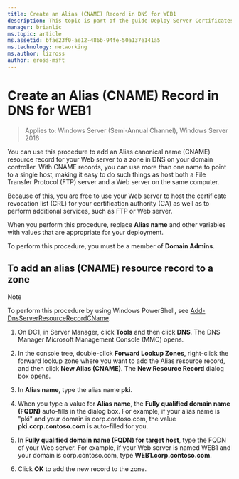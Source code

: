```yaml
---
title: Create an Alias (CNAME) Record in DNS for WEB1
description: This topic is part of the guide Deploy Server Certificates for 802.1X Wired and Wireless Deployments
manager: brianlic
ms.topic: article
ms.assetid: bfae23f0-ae12-486b-94fe-50a137e141a5
ms.technology: networking
ms.author: lizross
author: eross-msft
---
```

# Create an Alias \(CNAME\) Record in DNS for WEB1

>Applies to: Windows Server (Semi-Annual Channel), Windows Server 2016

You can use this procedure to add an Alias canonical name \(CNAME\) resource record for your Web server to a zone in DNS on your domain controller. With CNAME records, you can use more than one name to point to a single host, making it easy to do such things as host both a File Transfer Protocol \(FTP\) server and a Web server on the same computer.

Because of this, you are free to use your Web server to host the certificate revocation list \(CRL\) for your certification authority \(CA\) as well as to perform additional services, such as FTP or Web server.

When you perform this procedure, replace **Alias name** and other variables with values that are appropriate for your deployment.

To perform this procedure, you must be a member of **Domain Admins**.

## To add an alias \(CNAME\) resource record to a zone

>[!NOTE]
>To perform this procedure by using Windows PowerShell, see [Add-DnsServerResourceRecordCName](https://technet.microsoft.com/library/jj649894(v=wps.630).aspx).

1.  On DC1, in Server Manager, click **Tools** and then click **DNS**. The DNS Manager Microsoft Management Console (MMC) opens.

2.  In the console tree, double-click **Forward Lookup Zones**, right-click the forward lookup zone where you want to add the Alias resource record, and then click **New Alias \(CNAME\)**. The **New Resource Record** dialog box opens.

3.  In **Alias name**, type the alias name **pki**.

4.  When you type a value for **Alias name**, the **Fully qualified domain name \(FQDN\)** auto-fills in the dialog box. For example, if your alias name is "pki" and your domain is corp.contoso.com, the value **pki.corp.contoso.com** is auto-filled for you.

5.  In **Fully qualified domain name \(FQDN\) for target host**, type the FQDN of your Web server. For example, if your Web server is named WEB1 and your domain is corp.contoso.com, type **WEB1.corp.contoso.com**.

6.  Click **OK** to add the new record to the zone.


